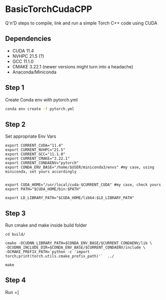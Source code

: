 # BasicTorchCudaCPP
Q'n'D steps to compile, link and run a simple Torch C++ code using CUDA


## Dependencies
- CUDA 11.4
- NVHPC 21.5 (?)
- GCC 11.1.0
- CMAKE 3.22.1 (newer versions might turn into a headache)
- Anaconda/Miniconda

## Step 1
Create Conda env with pytorch.yml

```bash
conda env create -f pytorch.yml
```


## Step 2
Set appropriate Env Vars

```
export CURRENT_CUDA="11.4"
export CURRENT_NVHPC="21.5"
export CURRENT_GCC="11.1.0"
export CURRENT_CMAKE="3.22.1"
export CURRENT_CONDAENV="pytorch"
export CONDA_ENV_BASE="/home/$USER/miniconda3/envs" #my case, using miniconda, set yours accordingly


export CUDA_HOME="/usr/local/cuda-$CURRENT_CUDA" #my case, check yours
export PATH="$CUDA_HOME/bin:$PATH"

export LD_LIBRARY_PATH="$CUDA_HOME/lib64:$LD_LIBRARY_PATH"
```

## Step 3
Run cmake and make inside build folder

```
cd build/

cmake -DCUDNN_LIBRARY_PATH=$CONDA_ENV_BASE/$CURRENT_CONDAENV/lib \
-DCUDNN_INCLUDE_DIR=$CONDA_ENV_BASE/$CURRENT_CONDAENV/include \
-DCMAKE_PREFIX_PATH=`python -c 'import torch;print(torch.utils.cmake_prefix_path)'`  ../

make

```

## Step 4
Run =] 

